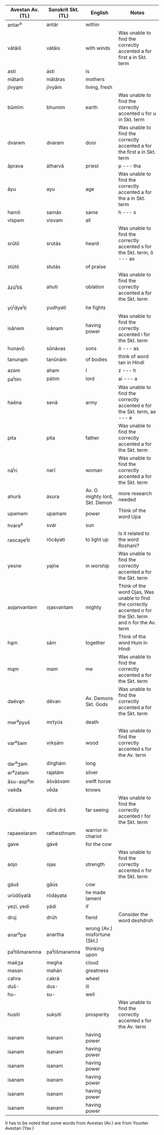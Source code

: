 | Avestan Av. (TL) | Sanskrit Skt. (TL) |    English    |     Notes      |
|--------------|-------------| ----------------- | -----------------|
| antar<sup>ə</sup>   |   antár          |   within      |                |
| vātāiš   |   vȧtāis         |   with winds      |  Was unable to find the correctly accented a for first a in Skt. term    |
| asti   |   ásti          |   is      |                |
| mātarō   |   mātáras          |   mothers      |                |
| jīvyąm   |   jīvyām          |   living, fresh      |                |
| būmīm   |   bhumim          |   earth      | Was unable to find the correctly accented u for u in Skt. term    |
| dvarəm  |   dvaram          |   door      |  Was unable to find the correctly accented a for the first a in Skt. term              |
| āprava   |   átharvā          |   priest      | p --- tha  |
| āyu   |   ayu          |   age      |  Was unable to find the correctly accented a for the a in Skt. term  |
| hamō  |   samás          |   same      |    h --- s         |
| vīspəm   |   visvam         |   all      |                |
| srūtō   |   srutás          |   heard      | Was unable to find the correctly accented s for the Skt. term, ō --- as   |
| stūtō   |   stutás           |   of praise      |                |
| āzū<sup>i</sup>tiš   |   ahuti          |   oblation      | Was unable to find the correctly accented a for the Skt. term  |
| yū<sup>i</sup>ḋye<sup>i</sup>ti  |   yudhyati          |   he fights   |                |
| isānəm  |   isānam          |   having power      | Was unable to find the correctly accented i for the Skt. term  |
| hunavō |   sūnávas          |   sons      |  ō --- as   |
| tanunąm  |   tanūnām          |   of bodies      |  think of word tan in Hindi  |
| azəm  |   aham          |   I      |   z --- h             |
| pa<sup>i</sup>tim  |   pátim          |   lord      |   ai --- a        |
| haēna  |   senā          |   army      | Was unable to find the correctly accented e for the Skt. term, ae --- e        |
| pita  |   pita          |   father     |  Was unable to find the correctly accented a for the Skt. term  |
| nā<sup>i</sup>ri  |   narī          |   woman      | Was unable to find the correctly accented a for the Skt. term  |
| ahurā  |   ásura          |   Av. O mighty lord, Skt. Demon    | more research needed  |
| upəməm  |   upamam          |    power      | Think of the word Upa |
| hvara<sup>ə</sup>  |   svár          |   sun      |                |
| raocaye<sup>i</sup>ti  |   rōcáyati          |   to light up   | Is it related to the word Roshani?  |
| yesne  |   yajṅe   |   in worship      | Was unable to find the correctly accented a for the Skt. term  |
| aojanvantəm  |   ojasvantam          |   mighty      | Think of the word Ojas, Was unable to find the correctly accented o for the Skt. term and n for the Av. term |
| hąm  |   sám     |   together     | Think of the word Hum in Hindi  |
| mąm  |   mam     |   me       | Was unable to find the correctly accented a for the Skt. term  |
| daēvąn  |   dēvan          |   Av. Demons Skt. Gods      |   Was unable to find the correctly accented a for the Skt. term    |
| mər<sup>ə</sup>pyuš  |   mṛtyús          |   death      |                |
| var<sup>ə</sup>šəm  |   vṛkṣám          | wood   |  Was unable to find the correctly accented s for the Av. term  |
| dar<sup>ə</sup>ʒam  |   dīrghám          |   long      |                |
| ər<sup>ə</sup>zatəm  |   rajatám          |   silver      |                |
| āsu-asp<sup>ə</sup>m  |   āṡvàṡvam          |   swift horse      |                |
| vaēđa  |   vḗda          |   knows      |                |
| dūraēdars  | dūrē.drṡ  |   far seeing      | Was unable to find the correctly accented r for the Skt. term |
| rapaestaram  |   rathesthnam          |   warrior in chariot     |                |
| gave  |   gávē          |  for the cow     |                |
| aojo  |   ojas          |   strength      | Was unable to find the correctly accented o for the Skt. term |
| gāuš  |   gāús          |   cow      |                |
| urūdōyatā  |   rōdáyata          |   he made lament      |                |
| yezi, yedi  |   yádi          |   if    |                |
| druj  |   drúh          |   fiend      |  Consider the word deshdroh   |
| anar<sup>ə</sup>pa  |   anartha          |   wrong (Av.) misfortune (Skt.)      |                |
| pa<sup>i</sup>tišmarəmna  |   pa<sup>i</sup>tišmarəmna   |   thinking upon      |                |
| maēʒa  |   megha          |   cloud      |                |
| masan  |   mahán          |   greatness      |                |
| cahra  |   cakrá          |   wheel      |                |
| duš-  |   dus-          |   ill      |                |
| hu-  |   su-          |   well      |                |
| husiti  |   sukṣití          |   prosperity      | Was unable to find the correctly accented s for the Av. term   |
| isanam  |   isanam          |   having power      |                |
| isanam  |   isanam          |   having power      |                |
| isanam  |   isanam          |   having power      |                |
| isanam  |   isanam          |   having power      |                |
| isanam  |   isanam          |   having power      |                |
| isanam  |   isanam          |   having power      |                |




It has to be noted that some words from Avestan (Av.) are from Younter Avestan (Yav.)
